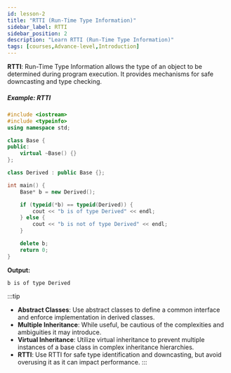 ```yaml
---
id: lesson-2
title: "RTTI (Run-Time Type Information)"
sidebar_label: RTTI
sidebar_position: 2
description: "Learn RTTI (Run-Time Type Information)"
tags: [courses,Advance-level,Introduction]
---   
```


 

**RTTI**: Run-Time Type Information allows the type of an object to be determined during program execution. It provides mechanisms for safe downcasting and type checking.

##### Example: RTTI

```cpp
#include <iostream>
#include <typeinfo>
using namespace std;

class Base {
public:
    virtual ~Base() {}
};

class Derived : public Base {};

int main() {
    Base* b = new Derived();

    if (typeid(*b) == typeid(Derived)) {
        cout << "b is of type Derived" << endl;
    } else {
        cout << "b is not of type Derived" << endl;
    }

    delete b;
    return 0;
}
```

**Output:**
```
b is of type Derived
```

:::tip
- **Abstract Classes**: Use abstract classes to define a common interface and enforce implementation in derived classes.
- **Multiple Inheritance**: While useful, be cautious of the complexities and ambiguities it may introduce.
- **Virtual Inheritance**: Utilize virtual inheritance to prevent multiple instances of a base class in complex inheritance hierarchies.
- **RTTI**: Use RTTI for safe type identification and downcasting, but avoid overusing it as it can impact performance.
:::